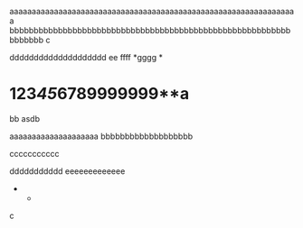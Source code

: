 aaaaaaaaaaaaaaaaaaaaaaaaaaaaaaaaaaaaaaaaaaaaaaaaaaaaaaaaaaaaaaaaa
bbbbbbbbbbbbbbbbbbbbbbbbbbbbbbbbbbbbbbbbbbbbbbbbbbbbbbbbbbbbbbbbb
c

dddddddddddddddddddd
ee ffff *gggg *

123*45*678**9999**999**a
=========================
bb
asdb

aaaaaaaaaaaaaaaaaaaa
bbbbbbbbbbbbbbbbbbb

ccccccccccc

ddddddddddd
eeeeeeeeeeeee
*  *
c